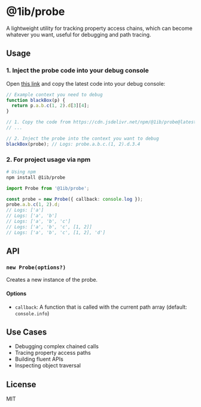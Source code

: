 # @1ib/probe

A lightweight utility for tracking property access chains, which can become whatever you want, useful for debugging and path tracing.

## Usage

### 1. Inject the probe code into your debug console

Open [this link](https://cdn.jsdelivr.net/npm/@1ib/probe@latest/dist/index.umd.js) and copy the latest code into your debug console:

```js
// Example context you need to debug
function blackBox(p) {
  return p.a.b.c(1, 2).d[3][4];
}

// 1. Copy the code from https://cdn.jsdelivr.net/npm/@1ib/probe@latest/dist/index.umd.js and paste it here.
// ...

// 2. Inject the probe into the context you want to debug
blackBox(probe); // Logs: probe.a.b.c.(1, 2).d.3.4
```

### 2. For project usage via npm

```bash
# Using npm
npm install @1ib/probe
```

```typescript
import Probe from '@1ib/probe';

const probe = new Probe({ callback: console.log });
probe.a.b.c(1, 2).d;
// Logs: ['a']
// Logs: ['a', 'b']
// Logs: ['a', 'b', 'c']
// Logs: ['a', 'b', 'c', [1, 2]]
// Logs: ['a', 'b', 'c', [1, 2], 'd']
```

## API

### `new Probe(options?)`

Creates a new instance of the probe.

#### Options

- `callback`: A function that is called with the current path array (default: `console.info`)

## Use Cases

- Debugging complex chained calls
- Tracing property access paths
- Building fluent APIs
- Inspecting object traversal

## License

MIT 